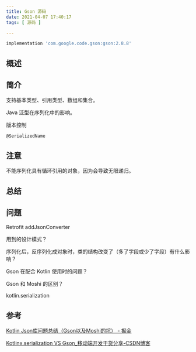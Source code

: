 ```yaml
---
title: Gson 源码
date: 2021-04-07 17:40:17
tags: [ 源码 ]

---
```


```groovy
implementation 'com.google.code.gson:gson:2.8.8'
```

## 概述

## 简介

支持基本类型、引用类型、数组和集合。

Java 泛型在序列化中的影响。

版本控制

`@SerializedName`

## 注意

不能序列化具有循环引用的对象，因为会导致无限递归。

## 总结



## 问题

Retrofit addJsonConverter

用到的设计模式？

序列化后，反序列化成对象时，类的结构改变了（多了字段或少了字段）有什么影响？

Gson 在配合 Kotlin 使用时的问题？

Gson 和 Moshi 的区别？

kotlin.serialization

## 参考

[Kotlin Json库问题总结（Gson以及Moshi的坑） - 掘金](https://juejin.cn/post/6969841959082917901#heading-10)

[Kotlinx.serialization VS Gson_移动端开发干货分享-CSDN博客](https://blog.csdn.net/vitaviva/article/details/105086016)